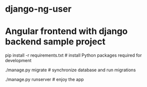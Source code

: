 # django-ng-user
# Angular frontend with django backend sample project
pip install -r requirements.txt # install Python packages required for development

./manage.py migrate # synchronize database and run migrations

./manage.py runserver # enjoy the app
